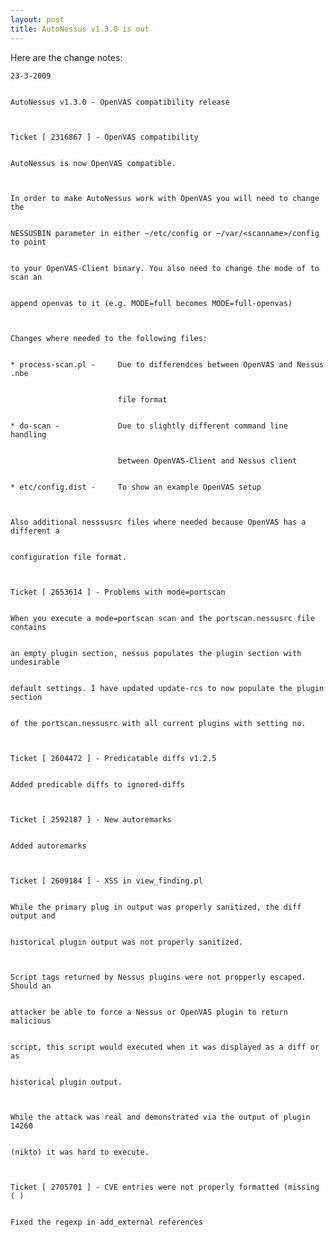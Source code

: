 ```yaml
---
layout: post
title: AutoNessus v1.3.0 is out
---
```

Here are the change notes:

    
    
    23-3-2009
    
    
    AutoNessus v1.3.0 - OpenVAS compatibility release
    
    
      
    Ticket [ 2316867 ] - OpenVAS compatibility
    
    
    AutoNessus is now OpenVAS compatible.
    
    
      
    In order to make AutoNessus work with OpenVAS you will need to change the
    
    
    NESSUSBIN parameter in either ~/etc/config or ~/var/<scanname>/config to point
    
    
    to your OpenVAS-Client binary. You also need to change the mode of to scan an
    
    
    append openvas to it (e.g. MODE=full becomes MODE=full-openvas)
    
    
      
    Changes where needed to the following files:
    
    
    * process-scan.pl -     Due to differendces between OpenVAS and Nessus .nbe
    
    
                            file format
    
    
    * do-scan -             Due to slightly different command line handling
    
    
                            between OpenVAS-Client and Nessus client
    
    
    * etc/config.dist -     To show an example OpenVAS setup
    
    
      
    Also additional nesssusrc files where needed because OpenVAS has a different a
    
    
    configuration file format.
    
    
      
    Ticket [ 2653614 ] - Problems with mode=portscan
    
    
    When you execute a mode=portscan scan and the portscan.nessusrc file contains
    
    
    an empty plugin section, nessus populates the plugin section with undesirable
    
    
    default settings. I have updated update-rcs to now populate the plugin section
    
    
    of the portscan.nessusrc with all current plugins with setting no.
    
    
      
    Ticket [ 2604472 ] - Predicatable diffs v1.2.5
    
    
    Added predicable diffs to ignored-diffs
    
    
      
    Ticket [ 2592187 ] - New autoremarks
    
    
    Added autoremarks
    
    
      
    Ticket [ 2609184 ] - XSS in view_finding.pl
    
    
    While the primary plug in output was properly sanitized, the diff output and
    
    
    historical plugin output was not properly sanitized.
    
    
      
    Script tags returned by Nessus plugins were not propperly escaped. Should an
    
    
    attacker be able to force a Nessus or OpenVAS plugin to return malicious
    
    
    script, this script would executed when it was displayed as a diff or as
    
    
    historical plugin output.
    
    
      
    While the attack was real and demonstrated via the output of plugin 14260
    
    
    (nikto) it was hard to execute.
    
    
      
    Ticket [ 2705701 ] - CVE entries were not properly formatted (missing ( )
    
    
    Fixed the regexp in add_external references

